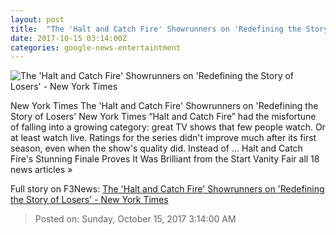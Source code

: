 ```yaml
---
layout: post
title:  "The 'Halt and Catch Fire' Showrunners on 'Redefining the Story of Losers' - New York Times"
date: 2017-10-15 03:14:00Z
categories: google-news-entertaintment
---
```


![The 'Halt and Catch Fire' Showrunners on 'Redefining the Story of Losers' - New York Times](https://static01.nyt.com/images/2017/10/14/watching/HALT-AND-CATCH-FIRE-S4E10-04/HALT-AND-CATCH-FIRE-S4E10-04-facebookJumbo.jpg)

New York Times The 'Halt and Catch Fire' Showrunners on 'Redefining the Story of Losers' New York Times “Halt and Catch Fire” had the misfortune of falling into a growing category: great TV shows that few people watch. Or at least watch live. Ratings for the series didn't improve much after its first season, even when the show's quality did. Instead of ... Halt and Catch Fire's Stunning Finale Proves It Was Brilliant from the Start Vanity Fair all 18 news articles »


Full story on F3News: [The 'Halt and Catch Fire' Showrunners on 'Redefining the Story of Losers' - New York Times](http://www.f3nws.com/n/3PnWkF)

> Posted on: Sunday, October 15, 2017 3:14:00 AM
